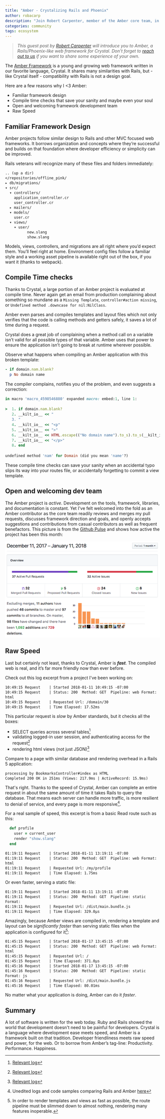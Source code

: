 ```yaml
---
title: "Amber - Crystalizing Rails and Phoenix"
author: robacarp
description: "Join Robert Carpenter, member of the Amber core team, in an introduction to this Rails-like web framework"
categories: community
tags: ecosystem
---
```


> _This guest post by [Robert Carpenter](https://github.com/robacarp) will introduce you to Amber, a Rails/Phoenix-like web framework for Crystal. Don't forget to [reach out to us](http://twitter.com/intent/tweet?text=@CrystalLanguage%20I%20want%20to%20write%20about...) if you want to share some experience of your own._

The [Amber Framework](https://amberframework.org) is a young and growing web framework written in our favorite language, Crystal. It shares many similarities with Rails, but - like Crystal itself - compatibility with Rails is not a design goal.

Here are a few reasons why I <3 Amber:

- Familiar framework design
- Compile time checks that save your sanity and maybe even your soul
- Open and welcoming framework development team
- Raw Speed

## Familiar Framework Design

Amber projects follow similar design to Rails and other MVC focused web frameworks. It borrows organization and concepts where they’re successful and builds on that foundation where developer efficiency or simplicity can be improved.

Rails veterans will recognize many of these files and folders immediately:

```plaintext
.. (up a dir)
</repositories/offline_pink/
▸ db/migrations/
▾ src/
  ▾ controllers/
  	application_controller.cr
  	user_controller.cr
  ▸ mailers/
  ▾ models/
  	user.cr
  ▾ views/
	▾ user/
    	  new.slang
    	  show.slang
```

Models, views, controllers, and migrations are all right where you’d expect them. You’ll feel right at home. Environment config files follow a familiar style and a working asset pipeline is available right out of the box, if you want it (thanks to webpack).

## Compile Time checks

Thanks to Crystal, a large portion of an Amber project is evaluated at compile time. Never again get an email from production complaining about something so mundane as a `Missing Template`, `controller#action missing`, or `Undefined method .downcase for nil:NilClass`.

Amber even parses and compiles templates and layout files which not only verifies that the code is calling methods and getters safely, it saves a lot of time during a request.

Crystal does a great job of complaining when a method call on a variable isn’t valid for all possible types of that variable. Amber uses that power to ensure the application isn’t going to break at runtime wherever possible.

Observe what happens when compiling an Amber application with this broken template:

```ruby
- if domain.nam.blank?
  p No domain name
```

The compiler complains, notifies you of the problem, and even suggests a correction:

```ruby
in macro 'macro_4598546880' expanded macro: embed:1, line 1:

>  1. if domain.nam.blank?
   2. __kilt_io__ << "
   3. "
   4. __kilt_io__ << "<p"
   5. __kilt_io__ << ">"
   6. __kilt_io__ << HTML.escape(("No domain name").to_s).to_s(__kilt_io__)
   7. __kilt_io__ << "</p>"
   8. end

undefined method 'nam' for Domain (did you mean 'name'?)
```

These compile time checks can save your sanity when an accidental typo slips its way into your routes file, or accidentally forgetting to commit a view template.

## Open and welcoming dev team

The Amber project is _active_. Development on the tools, framework, libraries, and documentation is constant. Yet I've felt welcomed into the fold as an Amber contributor as the core team readily reviews and merges my pull requests, discusses framework direction and goals, and openly accepts suggestions and contributions from casual contributors as well as frequent benefactors.
This picture is from the [Github Pulse](https://github.com/amberframework/amber/pulse/monthly) and shows how active the project has been this month:

<img src="/assets/blog/amber-pulse.png" class="center"/>

## Raw Speed

Last but certainly not least, thanks to Crystal, Amber is _**fast**_. The compiled web is real, and it’s far more friendly now than ever before.

Check out this log excerpt from a project I've been working on:

```plaintext
10:49:15 Request	| Started 2018-01-11 10:49:15 -07:00
10:49:15 Request	| Status: 200  Method: GET  Pipeline: web Format: html
10:49:15 Request	| Requested Url: /domain/30
10:49:15 Request	| Time Elapsed: 17.52ms
```

This particular request is _slow_ by Amber standards, but it checks all the boxes:

- SELECT queries across several tables[^select]
- validating logged-in user session, and authenticating access for the request[^validating]
- rendering html views (not just JSON)[^rendering]

Compare to a page with similar database and rendering overhead in a Rails 5 application:

```plaintext
processing by BookmarksController#index as HTML
Completed 200 OK in 251ms (Views: 217.9ms | ActiveRecord: 15.9ms)
```

That's right. Thanks to the speed of Crystal, Amber can complete an entire request in about the same amount of time it takes Rails to query the database. That means each server can handle more traffic, is more resilient to denial of service, and every page is more responsive[^unedited-logs].

For a real sample of speed, this excerpt is from a basic Read route such as this:

```ruby
  def profile
    user = current_user
    render "show.slang"
  end
```

```plaintext
01:19:11 Request    | Started 2018-01-11 13:19:11 -07:00
01:19:11 Request    | Status: 200  Method: GET  Pipeline: web Format: html
01:19:11 Request    | Requested Url: /my/profile
01:19:11 Request    | Time Elapsed: 1.75ms
```

Or even faster, serving a static file:

```plaintext
01:19:11 Request    | Started 2018-01-11 13:19:11 -07:00
01:19:11 Request    | Status: 200  Method: GET  Pipeline: static Format:
01:19:11 Request    | Requested Url: /dist/main.bundle.js
01:19:11 Request    | Time Elapsed: 329.0µs
```

Amazingly, because Amber views are compiled in, rendering a template and layout can be _significantly faster_ than serving static files when the application is configured for it[^configuration]:

```plaintext
01:45:15 Request	| Started 2018-01-17 13:45:15 -07:00
01:45:15 Request	| Status: 200  Method: GET  Pipeline: web Format: html
01:45:15 Request	| Requested Url: /
01:45:15 Request	| Time Elapsed: 371.0µs
01:45:16 Request	| Started 2018-01-17 13:45:15 -07:00
01:45:16 Request	| Status: 200  Method: GET  Pipeline: static Format: js
01:45:16 Request	| Requested Url: /dist/main.bundle.js
01:45:16 Request	| Time Elapsed: 80.01ms
```

No matter what your application is doing, Amber can do it _faster_.

## Summary

A lot of software is written for the web today. Ruby and Rails showed the world that development doesn't need to be painful for developers. Crystal is a language where development ease meets speed, and Amber is a framework built on that tradition. Developer friendliness meets raw speed and power, for the web. Or to borrow from Amber’s tag-line: Productivity. Performance. Happiness.

[^select]: [Relevant log](https://gist.github.com/robacarp/d20ed807003d96e76a8538fab17e8af5#file-ab_crystal_logs-txt-L1)
[^validating]: [Relevant log](https://gist.github.com/robacarp/d20ed807003d96e76a8538fab17e8af5#file-crystal_controller-cr)
[^rendering]: [Relevant log](https://gist.github.com/robacarp/d20ed807003d96e76a8538fab17e8af5#file-crystal_view-slim)
[^unedited-logs]: Unedited logs and code samples comparing Rails and Amber [here](https://gist.github.com/robacarp/d20ed807003d96e76a8538fab17e8af5)
[^configuration]: In order to render templates and views as fast as possible, the route pipeline must be slimmed down to almost nothing, rendering many features inoperable.
